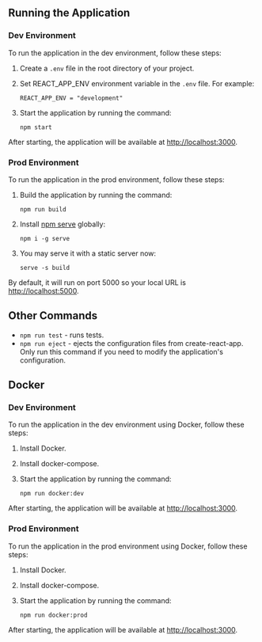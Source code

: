 ## Running the Application

### Dev Environment

To run the application in the dev environment, follow these steps:

1.  Create a `.env` file in the root directory of your project.

2.  Set REACT_APP_ENV environment variable in the `.env` file. For example:


    `REACT_APP_ENV = "development"`

3.  Start the application by running the command:


    `npm start`

After starting, the application will be available at [http://localhost:3000](http://localhost:3000/).


### Prod Environment

To run the application in the prod environment, follow these steps:

1.  Build the application by running the command:


    `npm run build`

2.  Install [npm serve](https://www.npmjs.com/package/serve/v/10.1.1) globally:


    `npm i -g serve`

3.  You may serve it with a static server now:


    `serve -s build`

By default, it will run on port 5000 so your local URL is [http://localhost:5000](http://localhost:5000/).


## Other Commands

-   `npm run test` - runs tests.
-   `npm run eject` - ejects the configuration files from create-react-app. Only run this command if you need to modify the application's configuration.

## Docker

### Dev Environment

To run the application in the dev environment using Docker, follow these steps:

1.  Install Docker.

2.  Install docker-compose.

3.  Start the application by running the command:


    `npm run docker:dev`

After starting, the application will be available at [http://localhost:3000](http://localhost:3000/).


### Prod Environment

To run the application in the prod environment using Docker, follow these steps:

1.  Install Docker.

2.  Install docker-compose.

3.  Start the application by running the command:


    `npm run docker:prod`

After starting, the application will be available at [http://localhost:3000](http://localhost:3000/).
